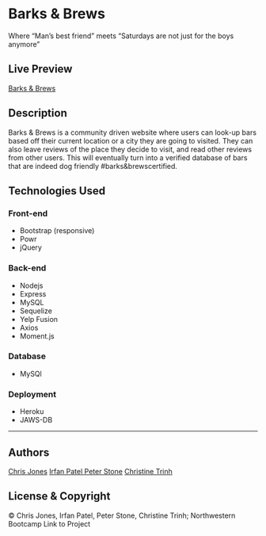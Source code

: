 # Barks & Brews

Where “Man’s best friend” meets “Saturdays are not just for the boys anymore”

## Live Preview

[Barks & Brews](https://barksandbrews.herokuapp.com/)

## Description

Barks & Brews is a community driven website where users can look-up bars based off their current location or a city they are going to visited.  They can also leave reviews of the place they decide to visit, and read other reviews from other users.  This will eventually turn into a verified database of bars that are indeed dog friendly #barks&brewscertified.

## Technologies Used

### Front-end

- Bootstrap (responsive)
- Powr
- jQuery 
### Back-end

- Nodejs
- Express
- MySQL
- Sequelize
- Yelp Fusion
- Axios
- Moment.js
### Database

- MySQl


### Deployment

- Heroku
- JAWS-DB 
---
## Authors

[Chris Jones](https://github.com/chrislewisjones)
[Irfan Patel ](https://github.com/irfanp90) 
[Peter Stone](https://github.com/PeterStone6391)
[Christine Trinh](https://github.com/christineit) 

## License & Copyright

© Chris Jones, Irfan Patel, Peter Stone, Christine Trinh; Northwestern Bootcamp
Link to Project
